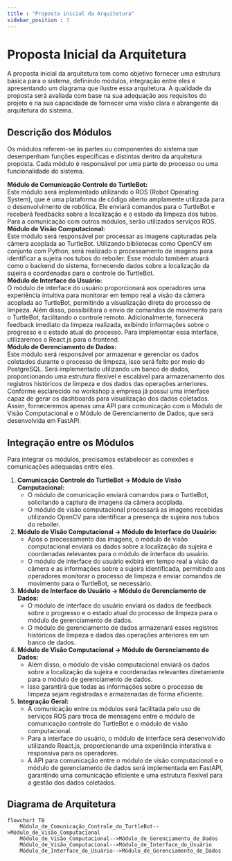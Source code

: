 ```yaml
---
title : "Proposta inicial da Arquitetura"
sidebar_position : 3 
---
```


# Proposta Inicial da Arquitetura  
   A proposta inicial da arquitetura tem como objetivo fornecer uma estrutura básica para o sistema, definindo módulos, integração entre eles e apresentando um diagrama que ilustre essa arquitetura. A qualidade da proposta será avaliada com base na sua adequação aos requisitos do projeto e na sua capacidade de fornecer uma visão clara e abrangente da arquitetura do sistema.<br/>

## Descrição dos Módulos
   Os módulos referem-se às partes ou componentes do sistema que desempenham funções específicas e distintas dentro da arquitetura proposta. Cada módulo é responsável por uma parte do processo ou uma funcionalidade do sistema.<br/>

**Módulo de Comunicação Controle do TurtleBot:**<br/> 
   Este módulo será implementado utilizando o ROS (Robot Operating System), que é uma plataforma de código aberto amplamente utilizada para o desenvolvimento de robótica. Ele enviará comandos para o TurtleBot e receberá feedbacks sobre a localização e o estado da limpeza dos tubos. Para a comunicação com outros módulos, serão utilizados serviços ROS.<br/>
**Módulo de Visão Computacional:**<br/> 
   Este módulo será responsável por processar as imagens capturadas pela câmera acoplada ao TurtleBot. Utilizando bibliotecas como OpenCV em conjunto com Python, será realizado o processamento de imagens para identificar a sujeira nos tubos do reboiler. Esse módulo também atuará como o backend do sistema, fornecendo dados sobre a localização da sujeira e coordenadas para o controle do TurtleBot.<br/>
**Módulo de Interface do Usuário:**<br/>
   O módulo de interface do usuário proporcionará aos operadores uma experiência intuitiva para monitorar em tempo real a visão da câmera acoplada ao TurtleBot, permitindo a visualização direta do processo de limpeza. Além disso, possibilitará o envio de comandos de movimento para o TurtleBot, facilitando o controle remoto. Adicionalmente, fornecerá feedback imediato da limpeza realizada, exibindo informações sobre o progresso e o estado atual do processo. Para implementar essa interface, utilizaremos o React.js para o frontend.<br/>
**Módulo de Gerenciamento de Dados:**<br/>
   Este módulo será responsável por armazenar e gerenciar os dados coletados durante o processo de limpeza, isso será feito por meio do PostgreSQL. Será implementado utilizando um banco de dados, proporcionando uma estrutura flexível e escalável para armazenamento dos registros históricos de limpeza e dos dados das operações anteriores. Conforme esclarecido no workshop a empresa já possui uma interface capaz de gerar os dashboards para visualização dos dados coletados. Assim, forneceremos apenas uma API para comunicação com o Módulo de Visão Computacional e o Módulo de Gerenciamento de Dados, que será desenvolvida em FastAPI.<br/>

## Integração entre os Módulos
Para integrar os módulos, precisamos estabelecer as conexões e comunicações adequadas entre eles.<br/>

1. **Comunicação Controle do TurtleBot -> Módulo de Visão Computacional:**
   - O módulo de comunicação enviará comandos para o TurtleBot, solicitando a captura de imagens da câmera acoplada.<br/>
   - O módulo de visão computacional processará as imagens recebidas utilizando OpenCV para identificar a presença de sujeira nos tubos do reboiler.<br/>
2. **Módulo de Visão Computacional -> Módulo de Interface do Usuário:**
   - Após o processamento das imagens, o módulo de visão computacional enviará os dados sobre a localização da sujeira e coordenadas relevantes para o módulo de interface do usuário.<br/>
   - O módulo de interface do usuário exibirá em tempo real a visão da câmera e as informações sobre a sujeira identificada, permitindo aos operadores monitorar o processo de limpeza e enviar comandos de movimento para o TurtleBot, se necessário.<br/>
3. **Módulo de Interface do Usuário -> Módulo de Gerenciamento de Dados:**
   - O módulo de interface do usuário enviará os dados de feedback sobre o progresso e o estado atual do processo de limpeza para o módulo de gerenciamento de dados.<br/>
   - O módulo de gerenciamento de dados armazenará esses registros históricos de limpeza e dados das operações anteriores em um banco de dados.<br/>
4. **Módulo de Visão Computacional -> Módulo de Gerenciamento de Dados:**
   - Além disso, o módulo de visão computacional enviará os dados sobre a localização da sujeira e coordenadas relevantes diretamente para o módulo de gerenciamento de dados.<br/>
   - Isso garantirá que todas as informações sobre o processo de limpeza sejam registradas e armazenadas de forma eficiente.<br/>
5. **Integração Geral:**
   - A comunicação entre os módulos será facilitada pelo uso de serviços ROS para troca de mensagens entre o módulo de comunicação controle do TurtleBot e o módulo de visão computacional.<br/>
   - Para a interface do usuário, o módulo de interface será desenvolvido utilizando React.js, proporcionando uma experiência interativa e responsiva para os operadores.<br/>
   - A API para comunicação entre o módulo de visão computacional e o módulo de gerenciamento de dados será implementada em FastAPI, garantindo uma comunicação eficiente e uma estrutura flexível para a gestão dos dados coletados.<br/>

## Diagrama de Arquitetura
```mermaid
flowchart TB
    Módulo_de_Comunicação_Controle_do_TurtleBot-->Módulo_de_Visão_Computacional
    Módulo_de_Visão_Computacional-->Módulo_de_Gerenciamento_de_Dados
    Módulo_de_Visão_Computacional-->Módulo_de_Interface_do_Usuário
    Módulo_de_Interface_do_Usuário-->Módulo_de_Gerenciamento_de_Dados
```
